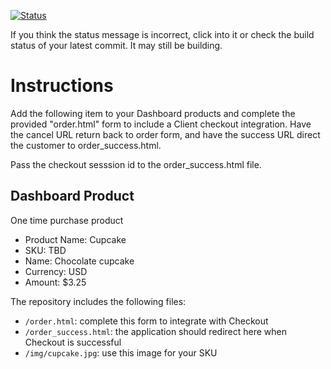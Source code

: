 [![Status](https://img.shields.io/badge/status-SUBMITTABLE%20COMMIT:%208bb8f6326ef3b636e42de58c52e05bffad9dfaa1-brightgreen.svg)](https://github.com/crowdbotics-challenges/bakery_scaffold_j8xhXQlUVFB8S53G/commit/8bb8f6326ef3b636e42de58c52e05bffad9dfaa1)




If you think the status message is incorrect, click into it or check the build status of your latest commit. It may still be building.

# Instructions 

Add the following item to your Dashboard products and complete the provided "order.html" form to include a Client checkout integration. Have the cancel URL return back to order form, and have the success URL direct the customer to order_success.html. 

Pass the checkout sesssion id to the order_success.html file.

## Dashboard Product
One time purchase product
* Product Name: Cupcake
* SKU: TBD
* Name: Chocolate cupcake
* Currency: USD
* Amount: $3.25

The repository includes the following files:
* `/order.html`: complete this form to integrate with Checkout
* `/order_success.html`: the application should redirect here when Checkout is successful
* `/img/cupcake.jpg`: use this image for your SKU
